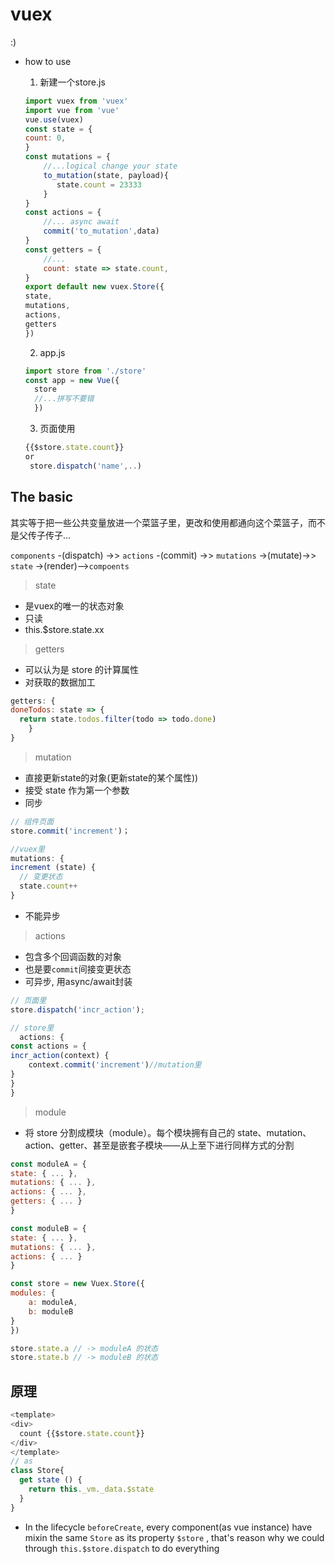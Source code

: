 # vuex

:)

- how to use
    1. 新建一个store.js
    ```js
    import vuex from 'vuex'
    import vue from 'vue'
    vue.use(vuex)
    const state = {
    count: 0,
    }
    const mutations = {
        //...logical change your state
        to_mutation(state, payload){
           state.count = 23333
        }
    }
    const actions = {
        //... async await
        commit('to_mutation',data)
    }
    const getters = {
        //...
        count: state => state.count,
    }
    export default new vuex.Store({
    state,
    mutations,
    actions,
    getters
    })
    ```
    2.  app.js
    ``` js
    import store from './store'
    const app = new Vue({
      store
      //...拼写不要错
      })
    ```

    3. 页面使用
    ``` js
    {{$store.state.count}}
    or 
     store.dispatch('name',..)
    ```

## The basic

其实等于把一些公共变量放进一个菜篮子里，更改和使用都通向这个菜篮子，而不是父传子传子...  

`components` -(dispatch) ->> `actions` -(commit) ->> `mutations` ->(mutate)->> `state` ->(render)-->`compoents`

> state
- 是vuex的唯一的状态对象
- 只读
- this.$store.state.xx
> getters
- 可以认为是 store 的计算属性
- 对获取的数据加工
```js
getters: {
doneTodos: state => {
  return state.todos.filter(todo => todo.done)
    }
}
```
> mutation
- 直接更新state的对象(更新state的某个属性))
- 接受 state 作为第一个参数
- 同步
``` js
// 组件页面
store.commit('increment')；

//vuex里
mutations: {
increment (state) {
  // 变更状态
  state.count++
}
```
- 不能异步
> actions
- 包含多个回调函数的对象
- 也是要`commit`间接变更状态
- 可异步, 用async/await封装
``` js
// 页面里
store.dispatch('incr_action');

// store里
  actions: {
const actions = {
incr_action(context) {
    context.commit('increment')//mutation里
}
}
}
```
> module 
- 将 store 分割成模块（module）。每个模块拥有自己的 state、mutation、action、getter、甚至是嵌套子模块——从上至下进行同样方式的分割
``` js
const moduleA = {
state: { ... },
mutations: { ... },
actions: { ... },
getters: { ... }
}

const moduleB = {
state: { ... },
mutations: { ... },
actions: { ... }
}

const store = new Vuex.Store({
modules: {
    a: moduleA,
    b: moduleB
}
})

store.state.a // -> moduleA 的状态
store.state.b // -> moduleB 的状态
```

## 原理
``` js
<template>
<div>
  count {{$store.state.count}}
</div>
</template>
// as
class Store{
  get state () {
    return this._vm._data.$state
  }
}

```
- In the lifecycle `beforeCreate`, every component(as vue instance) have mixin the same `Store` as its property `$store` , that's reason why we could through `this.$store.dispatch` to do everything
